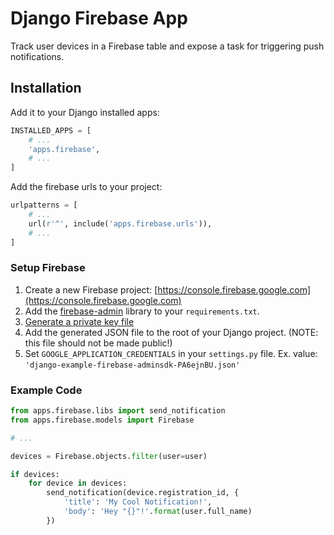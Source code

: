 # Django Firebase App

Track user devices in a Firebase table and expose a task for triggering push
notifications.

## Installation

Add it to your Django installed apps:

```python
INSTALLED_APPS = [
    # ...
    'apps.firebase',
    # ...
]
```

Add the firebase urls to your project:

```python
urlpatterns = [
    # ...
    url(r'^', include('apps.firebase.urls')),
    # ...
]
```

### Setup Firebase

1. Create a new Firebase project: [https://console.firebase.google.com](https://console.firebase.google.com) 
2. Add the [firebase-admin](https://pypi.org/project/firebase-admin/) library to your
`requirements.txt`.
3. [Generate a private key
   file](https://firebase.google.com/docs/admin/setup?authuser=0#initialize-sdk)
4. Add the generated JSON file to the root of your Django project. (NOTE: this
   file should not be made public!)
5. Set `GOOGLE_APPLICATION_CREDENTIALS` in your `settings.py` file. Ex. value: `'django-example-firebase-adminsdk-PA6ejnBU.json'`

### Example Code

```python
from apps.firebase.libs import send_notification
from apps.firebase.models import Firebase

# ...

devices = Firebase.objects.filter(user=user)

if devices:
    for device in devices:
        send_notification(device.registration_id, {
            'title': 'My Cool Notification!',
            'body': 'Hey "{}"!'.format(user.full_name)
        })
```

